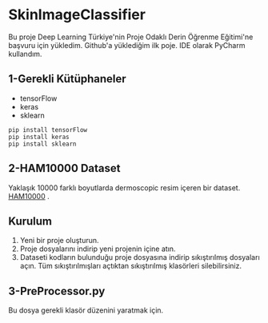 # SkinImageClassifier
Bu proje Deep Learning Türkiye'nin Proje Odaklı Derin Öğrenme Eğitimi'ne başvuru için yükledim. Github'a yüklediğim ilk poje. IDE olarak PyCharm kullandım.

## 1-Gerekli Kütüphaneler
* tensorFlow
* keras
* sklearn

```
pip install tensorFlow
pip install keras
pip install sklearn
```
 
## 2-HAM10000 Dataset
Yaklaşık 10000 farklı boyutlarda dermoscopic resim içeren bir dataset. [HAM10000](https://www.kaggle.com/kmader/skin-cancer-mnist-ham10000) .

## Kurulum
1. Yeni bir proje oluşturun.
2. Proje dosyalarını indirip yeni projenin içine atın. 
3. Dataseti kodların bulunduğu proje dosyasına indirip  sıkıştırılmış dosyaları açın. Tüm sıkıştırılmışları açtıktan sıkıştırılmış klasörleri silebilirsiniz.  

## 3-PreProcessor.py
Bu dosya gerekli klasör düzenini yaratmak için. 
